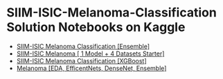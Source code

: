 # SIIM-ISIC-Melanoma-Classification Solution Notebooks on Kaggle
* [SIIM-ISIC Melanoma Classification \[Ensemble\]](https://www.kaggle.com/redwankarimsony/siim-scic-melanoma-classification-ensemble)
* [SIIM-ISIC Melanoma [ 1 Model + 4 Datasets Starter]](https://www.kaggle.com/redwankarimsony/siim-isic-melanoma-1-model-4-datasets-starter)
* [SIIM-ISIC Melanoma Classification \[XGBoost\]](https://www.kaggle.com/redwankarimsony/power-of-metadata-xgboost-cnn-ensemble)
* [Melanoma [EDA, EfficentNets, DenseNet, Ensemble]](https://www.kaggle.com/redwankarimsony/melanoma-eda-efficentnets-densenet-ensemble)
